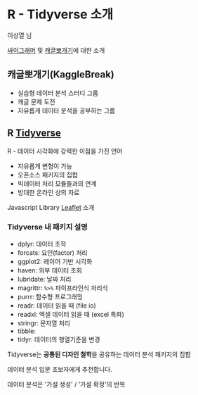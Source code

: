 # R - Tidyverse 소개

이상열 님

[싸이그래머](https://www.facebook.com/groups/kagglebreak/) 및 [캐글뽀개기](https://www.facebook.com/groups/psygrammer/)에 대한 소개

## 캐글뽀개기(KaggleBreak)

- 실습형 데이터 분석 스터디 그룹
- 캐글 문제 도전
- 자유롭게 데이터 분석을 공부하는 그룹

## R [Tidyverse](http://tidyverse.org/)

R - 데이터 시각화에 강력한 이점을 가진 언어

- 자유롭게 변형이 가능
- 오픈소스 패키지의 집합
- 빅데이터 처리 모듈들과의 연계
- 방대한 온라인 상의 자료

Javascript Library [Leaflet](https://github.com/Leaflet/Leaflet) 소개

### Tidyverse 내 패키지 설명

- dplyr: 데이터 조작
- forcats: 요인(factor) 처리
- ggplot2: 레이어 기반 시각화
- haven: 외부 데이터 조회
- lubridate: 날짜 처리
- magrittr: `%>%` 파이프라인식 처리식
- purrr: 함수형 프로그래밍
- readr: 데이터 읽을 때 (file io)
- readxl: 엑셀 데이터 읽을 때 (excel 특화)
- stringr: 문자열 처리
- tibble: 
- tidyr: 데이터의 행열기준을 변경

Tidyverse는 **공통된 디자인 철학**을 공유하는 데이터 분석 패키지의 집합

데이터 분석 입문 초보자에게 추천합니다.

데이터 분석은 '가설 생성' / '가설 확정'의 반복
